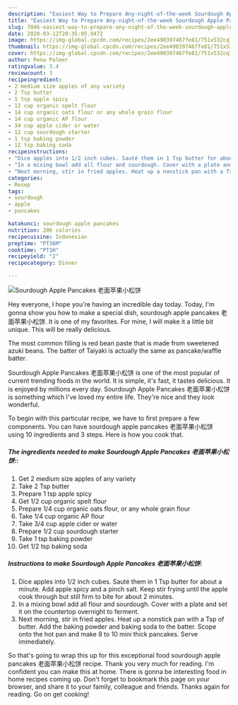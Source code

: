 ```yaml
---
description: "Easiest Way to Prepare Any-night-of-the-week Sourdough Apple Pancakes 老面苹果小松饼"
title: "Easiest Way to Prepare Any-night-of-the-week Sourdough Apple Pancakes 老面苹果小松饼"
slug: 7046-easiest-way-to-prepare-any-night-of-the-week-sourdough-apple-pancakes
date: 2020-03-12T20:35:05.947Z
image: https://img-global.cpcdn.com/recipes/2ee490397467fe81/751x532cq70/sourdough-apple-pancakes-老面苹果小松饼-recipe-main-photo.jpg
thumbnail: https://img-global.cpcdn.com/recipes/2ee490397467fe81/751x532cq70/sourdough-apple-pancakes-老面苹果小松饼-recipe-main-photo.jpg
cover: https://img-global.cpcdn.com/recipes/2ee490397467fe81/751x532cq70/sourdough-apple-pancakes-老面苹果小松饼-recipe-main-photo.jpg
author: Rena Palmer
ratingvalue: 3.4
reviewcount: 3
recipeingredient:
- 2 medium size apples of any variety
- 2 Tsp butter
- 1 tsp apple spicy
- 12 cup organic spelt flour
- 14 cup organic oats flour or any whole grain flour
- 14 cup organic AP flour
- 34 cup apple cider or water
- 12 cup sourdough starter
- 1 tsp baking powder
- 12 tsp baking soda
recipeinstructions:
- "Dice apples into 1/2 inch cubes. Sauté them in 1 Tsp butter for about a minute. Add apple spicy and a pinch salt. Keep stir frying until the apple cook through but still firm to bite for about 2 minutes."
- "In a mixing bowl add all flour and sourdough. Cover with a plate and set it on the countertop overnight to ferment."
- "Next morning, stir in fried apples. Heat up a nonstick pan with a Tsp of butter. Add the baking powder and baking soda to the batter. Scope onto the hot pan and make 8 to 10 mini thick pancakes. Serve immediately."
categories:
- Resep
tags:
- sourdough
- apple
- pancakes

katakunci: sourdough apple pancakes
nutrition: 206 calories
recipecuisine: Indonesian
preptime: "PT36M"
cooktime: "PT1H"
recipeyield: "2"
recipecategory: Dinner

---
```



![Sourdough Apple Pancakes 老面苹果小松饼](https://img-global.cpcdn.com/recipes/2ee490397467fe81/751x532cq70/sourdough-apple-pancakes-老面苹果小松饼-recipe-main-photo.jpg)

Hey everyone, I hope you're having an incredible day today. Today, I'm gonna show you how to make a special dish, sourdough apple pancakes 老面苹果小松饼. It is one of my favorites. For mine, I will make it a little bit unique. This will be really delicious.

The most common filling is red bean paste that is made from sweetened azuki beans. The batter of Taiyaki is actually the same as pancake/waffle batter.

Sourdough Apple Pancakes 老面苹果小松饼 is one of the most popular of current trending foods in the world. It is simple, it's fast, it tastes delicious. It is enjoyed by millions every day. Sourdough Apple Pancakes 老面苹果小松饼 is something which I've loved my entire life. They're nice and they look wonderful.


To begin with this particular recipe, we have to first prepare a few components. You can have sourdough apple pancakes 老面苹果小松饼 using 10 ingredients and 3 steps. Here is how you cook that.

##### The ingredients needed to make Sourdough Apple Pancakes 老面苹果小松饼::

1. Get 2 medium size apples of any variety
1. Take 2 Tsp butter
1. Prepare 1 tsp apple spicy
1. Get 1/2 cup organic spelt flour
1. Prepare 1/4 cup organic oats flour, or any whole grain flour
1. Take 1/4 cup organic AP flour
1. Take 3/4 cup apple cider or water
1. Prepare 1/2 cup sourdough starter
1. Take 1 tsp baking powder
1. Get 1/2 tsp baking soda




##### Instructions to make Sourdough Apple Pancakes 老面苹果小松饼:

1. Dice apples into 1/2 inch cubes. Sauté them in 1 Tsp butter for about a minute. Add apple spicy and a pinch salt. Keep stir frying until the apple cook through but still firm to bite for about 2 minutes.
1. In a mixing bowl add all flour and sourdough. Cover with a plate and set it on the countertop overnight to ferment.
1. Next morning, stir in fried apples. Heat up a nonstick pan with a Tsp of butter. Add the baking powder and baking soda to the batter. Scope onto the hot pan and make 8 to 10 mini thick pancakes. Serve immediately.




So that's going to wrap this up for this exceptional food sourdough apple pancakes 老面苹果小松饼 recipe. Thank you very much for reading. I'm confident you can make this at home. There is gonna be interesting food in home recipes coming up. Don't forget to bookmark this page on your browser, and share it to your family, colleague and friends. Thanks again for reading. Go on get cooking!
